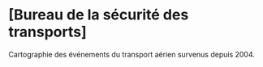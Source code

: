 # [Bureau de la sécurité des transports]

Cartographie des événements du transport aérien survenus depuis 2004.


